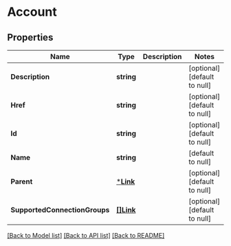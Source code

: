 # Account

## Properties
Name | Type | Description | Notes
------------ | ------------- | ------------- | -------------
**Description** | **string** |  | [optional] [default to null]
**Href** | **string** |  | [optional] [default to null]
**Id** | **string** |  | [optional] [default to null]
**Name** | **string** |  | [default to null]
**Parent** | [***Link**](Link.md) |  | [optional] [default to null]
**SupportedConnectionGroups** | [**[]Link**](Link.md) |  | [optional] [default to null]

[[Back to Model list]](../README.md#documentation-for-models) [[Back to API list]](../README.md#documentation-for-api-endpoints) [[Back to README]](../README.md)


